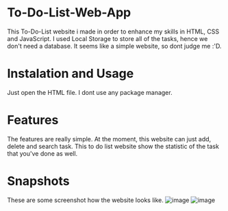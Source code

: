 # To-Do-List-Web-App
This To-Do-List website i made in order to enhance my skills in HTML, CSS and JavaScript. I used Local Storage to store all of the tasks, hence we don't need a database. It seems like a simple website, so dont judge me :'D. 

# Instalation and Usage
Just open the HTML file. I dont use any package manager. 

# Features
The features are really simple. At the moment, this website can just add, delete and search task. This to do list website show the statistic of the task that you've done as well. 

# Snapshots
These are some screenshot how the website looks like. 
![image](https://github.com/ismarapw/To-Do-List-Web-App/assets/76652264/d9416593-949e-4cda-818d-dff5ae6960fa)
![image](https://github.com/ismarapw/To-Do-List-Web-App/assets/76652264/e579ae7d-d9d3-4279-b5a2-f9c987df1d6b)
